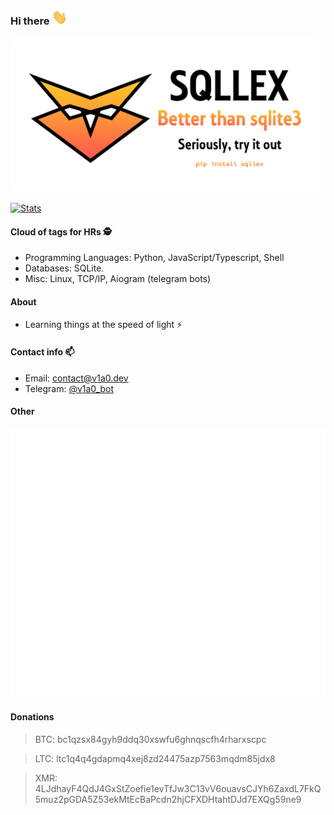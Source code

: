 ### Hi there <img src="https://github.com/v1a0/v1a0/blob/master/hi-hand.gif" width="25px">


<a href="https://github.com/v1a0/sqllex">
<img src="https://raw.githubusercontent.com/v1a0/imgs/main/sqllex/sqllex-repository-open-graph.png" alt="SQLLEX" width="495px" style="border-radius: 10px">
</a>



[![Stats](https://github-readme-stats.vercel.app/api?username=v1a0&title_color=c9d1d9&icon_color=c9d1d9&text_color=c9d1d9&bg_color=161b22&border_color=c9d1d9&show_icons=true)](https://github.com/v1a0?tab=repositories)

#### Cloud of tags for HRs 🕵️

* Programming Languages: Python, JavaScript/Typescript, Shell
* Databases: SQLite.
* Misc: Linux, TCP/IP, Aiogram (telegram bots) 


#### About

* Learning things at the speed of light ⚡


#### Contact info 📫 

* Email: [contact@v1a0.dev](mailto:contact@v1a0.dev) 
* Telegram: [@v1a0_bot](https://t.me/v1a0_bot)


#### Other

![](https://raw.githubusercontent.com/v1a0/v1a0/master/github-metrics.svg)


#### Donations
> BTC: bc1qzsx84gyh9ddq30xswfu6ghnqscfh4rharxscpc

> LTC: ltc1q4q4gdapmq4xej8zd24475azp7563mqdm85jdx8

> XMR: 4LJdhayF4QdJ4GxStZoefie1evTfJw3C13vV6ouavsCJYh6ZaxdL7FkQ5muz2pGDA5Z53ekMtEcBaPcdn2hjCFXDHtahtDJd7EXQg59ne9
